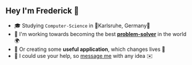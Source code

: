 ## Hey I'm Frederick 👋
- 🎓 Studying `Computer-Science` in 🌳Karlsruhe, Germany🌲
- 💫 I'm working towards becoming the best [**problem-solver**](https://github.com/FreGeh/competitiveProgrammingSetup) in the world 🌍
- 🌱 Or creating some **useful application**, which changes lives 🌊
- 💬 I could use your help, so [message me](mailto:fregeh7@gmail.com) with any idea ✉️
<!--
hello stalker, what are you doing here?
-->
